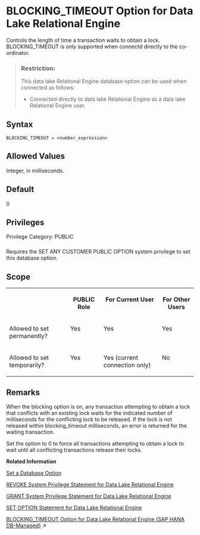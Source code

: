 <!-- loioa31619c984f2101582cbbe66dee24be8 -->

# BLOCKING\_TIMEOUT Option for Data Lake Relational Engine

Controls the length of time a transaction waits to obtain a lock. BLOCKING\_TIMEOUT is only supported when connectd directly to the co-ordinator.



> ### Restriction:  
> This data lake Relational Engine database option can be used when connected as follows:
> 
> -   Connected directly to data lake Relational Engine as a data lake Relational Engine user.



<a name="loioa31619c984f2101582cbbe66dee24be8__blocking_timeout_refsyn1"/>

## Syntax

```
BLOCKING_TIMEOUT = <number_expression>
```



<a name="loioa31619c984f2101582cbbe66dee24be8__blocking_timeout_values1"/>

## Allowed Values

Integer, in milliseconds.



<a name="loioa31619c984f2101582cbbe66dee24be8__blocking_timeout_default1"/>

## Default

0



<a name="loioa31619c984f2101582cbbe66dee24be8__blocking_timeout_priv1"/>

## Privileges

Privilege Category: PUBLIC



### 

Requires the SET ANY CUSTOMER PUBLIC OPTION system privilege to set this database option.



<a name="loioa31619c984f2101582cbbe66dee24be8__blocking_timeout_scope1"/>

## Scope


<table>
<tr>
<th valign="top">

 



</th>
<th valign="top">

PUBLIC Role



</th>
<th valign="top">

For Current User



</th>
<th valign="top">

For Other Users



</th>
</tr>
<tr>
<td valign="top">

Allowed to set permanently?



</td>
<td valign="top">

Yes



</td>
<td valign="top">

Yes



</td>
<td valign="top">

Yes



</td>
</tr>
<tr>
<td valign="top">

Allowed to set temporarily?



</td>
<td valign="top">

Yes



</td>
<td valign="top">

Yes \(current connection only\)



</td>
<td valign="top">

No



</td>
</tr>
</table>



<a name="loioa31619c984f2101582cbbe66dee24be8__blocking_timeout_remarks1"/>

## Remarks

When the blocking option is on, any transaction attempting to obtain a lock that conflicts with an existing lock waits for the indicated number of milliseconds for the conflicting lock to be released. If the lock is not released within blocking\_timeout milliseconds, an error is returned for the waiting transaction.

Set the option to 0 to force all transactions attempting to obtain a lock to wait until all conflicting transactions release their locks.

**Related Information**  


[Set a Database Option](set-a-database-option-0dcb893.md "You set options with the SET OPTION statement.")

[REVOKE System Privilege Statement for Data Lake Relational Engine](../080-sql-statements/revoke-system-privilege-statement-for-data-lake-relational-engine-a3eadda.md "Removes specific system privileges from specific users and the right to administer the privilege.")

[GRANT System Privilege Statement for Data Lake Relational Engine](../080-sql-statements/grant-system-privilege-statement-for-data-lake-relational-engine-a3dfcb0.md "Grants specific system privileges to users or roles, with or without administrative rights.")

[SET OPTION Statement for Data Lake Relational Engine](../080-sql-statements/set-option-statement-for-data-lake-relational-engine-a625da7.md "Changes options that affect the behavior of the database and its compatibility with Transact-SQL. Setting the value of an option can change the behavior for all users or an individual user, in either a temporary or permanent scope.")

[BLOCKING_TIMEOUT Option for Data Lake Relational Engine (SAP HANA DB-Managed)](https://help.sap.com/viewer/a898e08b84f21015969fa437e89860c8/2023_1_QRC/en-US/8104fc0cdf4143caa395e241e58db92a.html "Controls the length of time a transaction waits to obtain a lock. BLOCKING_TIMEOUT is only supported when connectd directly to the co-ordinator.") :arrow_upper_right:

